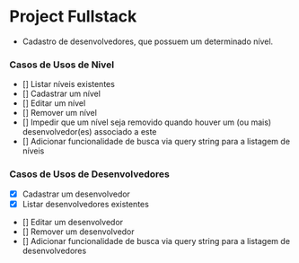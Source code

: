 # Project Fullstack
- Cadastro de desenvolvedores, que possuem um determinado nível.

### Casos de Usos de Nivel
- [] Listar níveis existentes
- [] Cadastrar um nível
- [] Editar um nível
- [] Remover um nível
- [] Impedir que um nível seja removido quando houver um (ou mais) desenvolvedor(es) associado a este
- [] Adicionar funcionalidade de busca via query string para a listagem de níveis
### Casos de Usos de Desenvolvedores
- [x] Cadastrar um desenvolvedor
- [x] Listar desenvolvedores existentes
- [] Editar um desenvolvedor
- [] Remover um desenvolvedor
- [] Adicionar funcionalidade de busca via query string para a listagem de desenvolvedores
